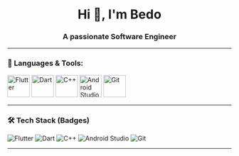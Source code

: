 <h1 align="center">Hi 👋, I'm Bedo</h1>
<h3 align="center">A passionate Software Engineer</h3>

---

### 🚀 Languages & Tools:
<p align="left">
  <img src="https://upload.wikimedia.org/wikipedia/commons/1/17/Google-flutter-logo.png" alt="Flutter" width="50" height="50"/>
  <img src="https://upload.wikimedia.org/wikipedia/commons/7/7e/Dart-logo.png" alt="Dart" width="50" height="50"/>
  <img src="https://upload.wikimedia.org/wikipedia/commons/1/18/C_Programming_Language.svg" alt="C++" width="50" height="50"/>
  <img src="https://upload.wikimedia.org/wikipedia/commons/3/34/Android_Studio_icon.svg" alt="Android Studio" width="50" height="50"/>
  <img src="https://git-scm.com/images/logos/downloads/Git-Icon-1788C.png" alt="Git" width="50" height="50"/>
</p>

---

### 🛠️ Tech Stack (Badges)
![Flutter](https://img.shields.io/badge/Flutter-%2302569B.svg?style=for-the-badge&logo=flutter&logoColor=white)
![Dart](https://img.shields.io/badge/Dart-%230175C2.svg?style=for-the-badge&logo=dart&logoColor=white)
![C++](https://img.shields.io/badge/C++-00599C.svg?style=for-the-badge&logo=c%2b%2b&logoColor=white)
![Android Studio](https://img.shields.io/badge/Android%20Studio-3DDC84.svg?style=for-the-badge&logo=android-studio&logoColor=white)
![Git](https://img.shields.io/badge/Git-F05033.svg?style=for-the-badge&logo=git&logoColor=white)

---
